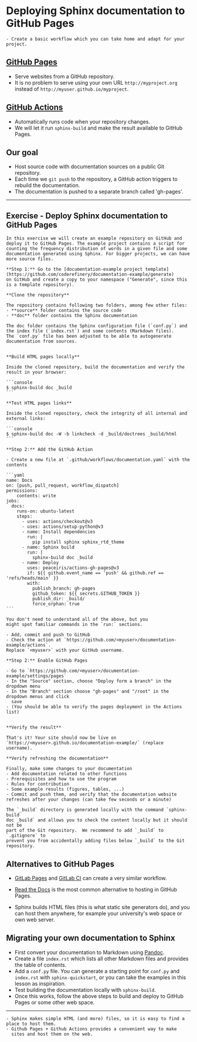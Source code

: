 # Deploying Sphinx documentation to GitHub Pages

```{objectives}
- Create a basic workflow which you can take home and adapt for your project.
```

## [GitHub Pages](https://pages.github.com/)

- Serve websites from a GitHub repository.
- It is no problem to serve using your own URL `http://myproject.org` instead of `http://myuser.github.io/myproject`.


## [GitHub Actions](https://github.com/features/actions/)

- Automatically runs code when your repository changes.
- We will let it run `sphinx-build` and make the result available to GitHub Pages.


## Our goal

- Host source code with documentation sources on a public Git repository.
- Each time we `git push` to the repository, a GitHub action triggers to
  rebuild the documentation.
- The documentation is pushed to a separate branch called 'gh-pages'.

---

## Exercise - Deploy Sphinx documentation to GitHub Pages

``````{exercise} gh-pages-1: Deploy Sphinx documentation to GitHub Pages
In this exercise we will create an example repository on GitHub and
deploy it to GitHub Pages. The example project contains a script for
counting the frequency distribution of words in a given file and some
documentation generated using Sphinx. For bigger projects, we can have
more source files.

**Step 1:** Go to the [documentation-example project template](https://github.com/coderefinery/documentation-example/generate)
on GitHub and create a copy to your namespace ("Generate", since this
is a template repository).

**Clone the repository**

The repository contains following two folders, among few other files:
- **source** folder contains the source code
- **doc** folder contains the Sphinx documentation

The doc folder contains the Sphinx configuration file (`conf.py`) and the index file (`index.rst`) and some contents (Markdown files).
The `conf.py` file has been adjusted to be able to autogenerate documentation from sources.


**Build HTML pages locally**

Inside the cloned repository, build the documentation and verify the result in your browser:

```console
$ sphinx-build doc _build
```

**Test HTML pages links**

Inside the cloned repository, check the integrity of all internal and external links:

```console
$ sphinx-build doc -W -b linkcheck -d _build/doctrees _build/html
```

**Step 2:** Add the GitHub Action

- Create a new file at `.github/workflows/documentation.yaml` with the contents

```yaml
name: Docs
on: [push, pull_request, workflow_dispatch]
permissions:
    contents: write
jobs:
  docs:
    runs-on: ubuntu-latest
    steps:
      - uses: actions/checkout@v3
      - uses: actions/setup-python@v3
      - name: Install dependencies
        run: |
          pip install sphinx sphinx_rtd_theme
      - name: Sphinx build
        run: |
          sphinx-build doc _build
      - name: Deploy
        uses: peaceiris/actions-gh-pages@v3
        if: ${{ github.event_name == 'push' && github.ref == 'refs/heads/main' }}
        with:
          publish_branch: gh-pages
          github_token: ${{ secrets.GITHUB_TOKEN }}
          publish_dir: _build/
          force_orphan: true
```

You don't need to understand all of the above, but you
might spot familiar commands in the `run:` sections.

- Add, commit and push to GitHub
- Check the action at `https://github.com/<myuser>/documentation-example/actions`.
Replace `<myuser>` with your GitHub username.

**Step 2:** Enable GitHub Pages

- Go to `https://github.com/<myuser>/documentation-example/settings/pages`
- In the "Source" section, choose "Deploy form a branch" in the dropdown menu
- In the "Branch" section choose "gh-pages" and "/root" in the dropdown menus and click
  save
- (You should be able to verify the pages deployment in the Actions list)


**Verify the result**

That's it! Your site should now be live on
`https://<myuser>.github.io/documentation-example/` (replace username).

**Verify refreshing the documentation**

Finally, make some changes to your documentation
- Add documentation related to other functions
- Prerequisites and how to use the program
- Rules for contribution
- Some example results (figures, tables, ...)
- Commit and push them, and verify that the documentation website refreshes after your changes (can take few seconds or a minute)
``````

```{callout} Do not add the generated build directory to your repository
The `_build` directory is generated locally with the command `sphinx-build
doc _build` and allows you to check the content locally but it should not be
part of the Git repository.  We recommend to add `_build` to `.gitignore` to
prevent you from accidentally adding files below `_build` to the Git
repository.
```


## Alternatives to GitHub Pages

- [GitLab Pages](https://docs.gitlab.com/ee/user/project/pages/)
  and [GitLab CI](https://docs.gitlab.com/ee/ci/) can create a very similar workflow.

- [Read the Docs](https://readthedocs.org) is the most common alternative to
  hosting in GitHub Pages.

- Sphinx builds HTML files (this is what static site generators do), and you
  can host them anywhere, for example your university's web space or own web server.


## Migrating your own documentation to Sphinx

- First convert your documentation to Markdown using [Pandoc](https://pandoc.org).
- Create a file `index.rst` which lists all other Markdown files and provides the
  table of contents.
- Add a `conf.py` file. You can generate a starting point for `conf.py` and
  `index.rst` with `sphinx-quickstart`, or you can take the examples in this
  lesson as inspiration.
- Test building the documentation locally with `sphinx-build`.
- Once this works, follow the above steps to build and deploy to GitHub Pages or some other web space.

---

```{keypoints}
- Sphinx makes simple HTML (and more) files, so it is easy to find a place to host them.
- Github Pages + Github Actions provides a convenient way to make
  sites and host them on the web.
```
